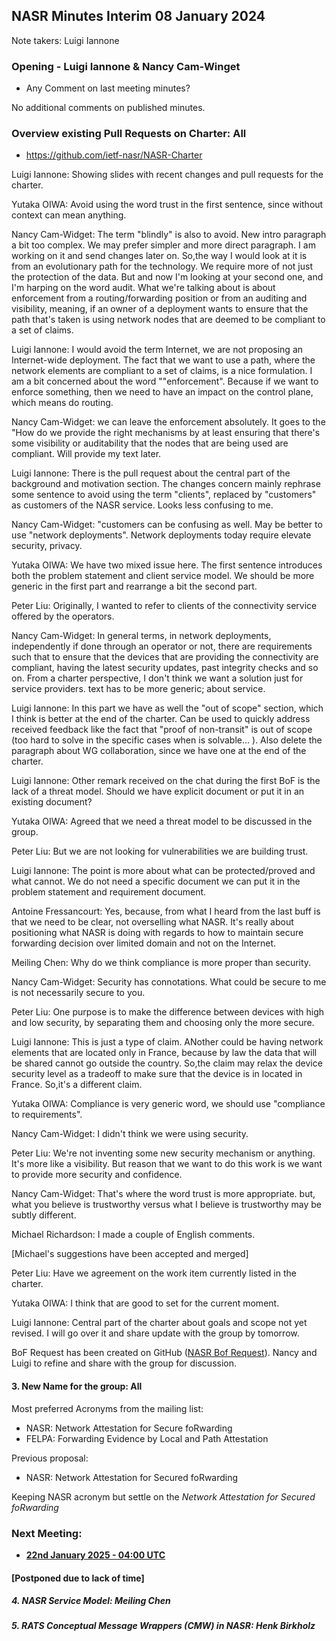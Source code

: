 ## NASR Minutes Interim 08 January 2024

Note takers: Luigi Iannone

### Opening - Luigi Iannone & Nancy Cam-Winget

- Any Comment on last meeting minutes?

No additional comments on published minutes.

### Overview existing Pull Requests on Charter: All
- https://github.com/ietf-nasr/NASR-Charter

Luigi Iannone: Showing slides with recent changes and pull requests for the charter.


Yutaka OIWA: Avoid using the word trust in the first sentence, since without context can mean anything.

Nancy Cam-Widget: The term "blindly" is also to avoid. New intro paragraph a bit too complex. We may prefer simpler and more direct paragraph. I am working on it and send changes later on. So,the way I would look at it is from an evolutionary path for the technology. We require more of not just the protection of the data. But and now I'm looking at your second one, and I'm harping on the word audit. What we're talking about is about enforcement from a routing/forwarding position or from an auditing and visibility, meaning, if an owner of a deployment wants to ensure that the path that's taken is using network nodes that are deemed to be compliant to a set of claims.

Luigi Iannone: I would avoid the term Internet, we are not proposing an Internet-wide deployment. The fact that we want to use a path, where the network elements are compliant to a set of claims, is a nice formulation. I am a bit concerned about the word ""enforcement". Because if we want to enforce something, then we need to have an impact on the control plane, which means do routing.

Nancy Cam-Widget:  we can leave the enforcement absolutely. It goes to the "How do we provide the right mechanisms by at least ensuring that there's some visibility or auditability that the nodes that are being used are compliant. Will provide my text later.

Luigi Iannone: There is the pull request about the central part of the background and motivation section. The changes concern mainly rephrase some sentence to avoid using the term "clients", replaced by "customers" as customers of the NASR service. Looks less confusing to me.

Nancy Cam-Widget:  "customers can be confusing as well. May be better to use "network deployments". Network deployments today require elevate security, privacy.


Yutaka OIWA: We have two mixed issue here. The first sentence introduces both the problem statement and client service model. We should be more generic in the first part and rearrange a bit the second part.

Peter Liu: Originally, I wanted to refer to clients of the connectivity service offered by the operators.

Nancy Cam-Widget:  In general terms, in network deployments, independently if done through an operator or not, there are requirements such that to ensure that the devices that are providing the connectivity are compliant, having the latest security updates, past integrity checks and so on. From a charter perspective, I don't think we want a solution just for service providers. text has to be more generic; about service.


Luigi Iannone: In this part we have as well the "out of scope" section, which I think is better at the end of the charter. Can be used to quickly address received feedback like the fact that "proof of non-transit" is out of scope (too hard to solve in the specific cases when is solvable... ). Also delete the paragraph about WG collaboration, since we have one at the end of the charter.

Luigi Iannone: Other remark received on the chat during the first BoF is the lack of a threat model. Should we have explicit document or put it in an existing document?

Yutaka OIWA: Agreed that we need a threat model to be discussed in the group.

Peter Liu: But we are not looking for vulnerabilities we are building trust.

Luigi Iannone: The point is more about what can be protected/proved and what cannot. We do not need a specific document we can put it in the problem statement and requirement document. 

Antoine Fressancourt: Yes, because, from what I heard from the last buff is that we need to be clear, not overselling what NASR. It's really about positioning what NASR is doing with regards to how to maintain secure forwarding decision over limited domain and not on the Internet. 


Meiling Chen: Why do we think compliance is more proper than security.


Nancy Cam-Widget:  Security has connotations. What could be secure to me is not necessarily secure to you.

Peter Liu: One purpose is to make the difference between devices with high and low security, by separating them and choosing only the more secure.

Luigi Iannone: This is just a type of claim. ANother could be having network elements that are located only in France, because by law the data that will be shared cannot go outside the country. So,the claim may relax the device security level as a tradeoff to make sure that the device is in located in France. So,it's a different claim.

Yutaka OIWA: Compliance is very generic word, we should use "compliance to requirements".

Nancy Cam-Widget:  I didn't think we were using security.

Peter Liu: We're not inventing some new security mechanism or anything. It's more like a visibility. But reason that we want to do this work is we want to provide more security and confidence.

Nancy Cam-Widget:  That's where the word trust is more appropriate. but, what you believe is trustworthy versus what I believe is trustworthy may be subtly different.

Michael Richardson: I made a couple of English comments.

[Michael's suggestions have been accepted and merged]

Peter Liu: Have we agreement on the work item currently listed in the charter.

Yutaka OIWA: I think that are good to set for the current moment.

Luigi Iannone: Central part of the charter about goals and scope not yet revised.  I will go over it and share update with the group by tomorrow.

BoF Request has been created on GitHub ([NASR Bof Request](https://github.com/ietf-nasr/bof-request-IETF-122)). Nancy and Luigi to refine and share with the group for discussion. 


#### 3. New Name for the group: All

Most preferred Acronyms from the mailing list:

- NASR: Network Attestation for Secure foRwarding
- FELPA: Forwarding Evidence by Local and Path Attestation 

Previous proposal:

- NASR: Network Attestation for Secured foRwarding

Keeping NASR acronym but settle on the *Network Attestation for Secured foRwarding*

### Next Meeting:
- **[22nd January 2025 - 04:00 UTC](https://www.worldtimebuddy.com/?qm=1&lid=100,5391959,5128581,2988507,1816670,1850147&h=100&date=2025-1-22&sln=4-5&hf=1)**

#### **[Postponed due to lack of time]**

##### 4. NASR Service Model: Meiling Chen

##### 5. RATS Conceptual Message Wrappers (CMW) in NASR: Henk Birkholz

